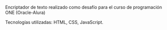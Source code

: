 Encriptador de texto realizado como desafío para el curso de programación ONE (Oracle-Alura)

Tecnologías utilizadas: HTML, CSS, JavaScript.
